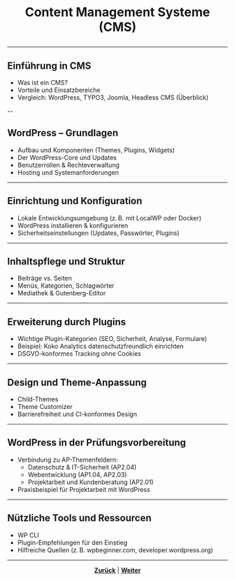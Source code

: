# <p align="center">Content Management Systeme (CMS)</p>

---
<!-- Einleitung und Kapitel-Übersicht -->

## Einführung in CMS

- Was ist ein CMS?
- Vorteile und Einsatzbereiche
- Vergleich: WordPress, TYPO3, Joomla, Headless CMS (Überblick)

--

## WordPress – Grundlagen

- Aufbau und Komponenten (Themes, Plugins, Widgets)
- Der WordPress-Core und Updates
- Benutzerrollen & Rechteverwaltung
- Hosting und Systemanforderungen

---

## Einrichtung und Konfiguration

- Lokale Entwicklungsumgebung (z. B. mit LocalWP oder Docker)
- WordPress installieren & konfigurieren
- Sicherheitseinstellungen (Updates, Passwörter, Plugins)

---

## Inhaltspflege und Struktur

- Beiträge vs. Seiten
- Menüs, Kategorien, Schlagwörter
- Mediathek & Gutenberg-Editor

---

## Erweiterung durch Plugins

- Wichtige Plugin-Kategorien (SEO, Sicherheit, Analyse, Formulare)
- Beispiel: Koko Analytics datenschutzfreundlich einrichten
- DSGVO-konformes Tracking ohne Cookies

---

## Design und Theme-Anpassung

- Child-Themes
- Theme Customizer
- Barrierefreiheit und CI-konformes Design

---

## WordPress in der Prüfungsvorbereitung

- Verbindung zu AP-Themenfeldern:
  - Datenschutz & IT-Sicherheit (AP2.04)
  - Webentwicklung (AP1.04, AP2.03)
  - Projektarbeit und Kundenberatung (AP2.01)
- Praxisbeispiel für Projektarbeit mit WordPress

---

## Nützliche Tools und Ressourcen

- WP CLI
- Plugin-Empfehlungen für den Einstieg
- Hilfreiche Quellen (z. B. wpbeginner.com, developer.wordpress.org)

---

<p align="center"><a href="/docs/06-entwicklung/05-java/README.md"><strong>Zurück</strong></a> | <a href="/docs/06-entwicklung/08-cms/01-nadoo_framework/README.md"><strong>Weiter</strong></a></p>
